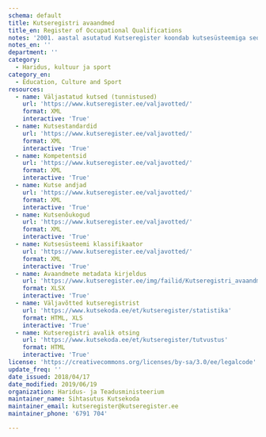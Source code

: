 ```yaml
---
schema: default
title: Kutseregistri avaandmed
title_en: Register of Occupational Qualifications
notes: '2001. aastal asutatud Kutseregister koondab kutsesüsteemiga seotud andmeid. Register sisaldab andmeid väljastatud kutsete (kutsetunnistused ja koolilõpudokumendile kantud kutsed), kutsestandardite, kompetentside, kutse andjate, kutsenõukogude ja kutsesüsteemi klassifikaatori kohta. Register sisaldab andmeid alates aastast 2001. Kõik Kutseregistri avalikud andmed on kättesaadavad portaalist ja kutseregistri veebilehelt. Väljastatud kutsete (tunnistused) avaandmed on kättesaadavad umbisikustatud statistilisel kujul. Andmete kasutamise selgitav fail sisaldab andmete struktuuri ja selgitab erinevate andmete sisulist tähendust. Kõiki andmeid uuendatakse kord ööpäevas.'
notes_en: ''
department: ''
category:
  - Haridus, kultuur ja sport
category_en:
  - Education, Culture and Sport
resources:
  - name: Väljastatud kutsed (tunnistused)
    url: 'https://www.kutseregister.ee/valjavotted/'
    format: XML
    interactive: 'True'
  - name: Kutsestandardid
    url: 'https://www.kutseregister.ee/valjavotted/'
    format: XML
    interactive: 'True'
  - name: Kompetentsid
    url: 'https://www.kutseregister.ee/valjavotted/'
    format: XML
    interactive: 'True'
  - name: Kutse andjad
    url: 'https://www.kutseregister.ee/valjavotted/'
    format: XML
    interactive: 'True'
  - name: Kutsenõukogud
    url: 'https://www.kutseregister.ee/valjavotted/'
    format: XML
    interactive: 'True'
  - name: Kutsesüsteemi klassifikaator
    url: 'https://www.kutseregister.ee/valjavotted/'
    format: XML
    interactive: 'True'
  - name: Avaandmete metadata kirjeldus
    url: 'https://www.kutseregister.ee/img/failid/Kutseregistri_avaandmete_metadata_kirjeldus.ods'
    format: XLSX
    interactive: 'True'
  - name: Väljavõtted kutseregistrist
    url: 'https://www.kutsekoda.ee/et/kutseregister/statistika'
    format: HTML, XLS
    interactive: 'True'
  - name: Kutseregistri avalik otsing
    url: 'https://www.kutsekoda.ee/et/kutseregister/tutvustus'
    format: HTML
    interactive: 'True'
license: 'https://creativecommons.org/licenses/by-sa/3.0/ee/legalcode'
update_freq: ''
date_issued: 2018/04/17
date_modified: 2019/06/19
organization: Haridus- ja Teadusministeerium
maintainer_name: Sihtasutus Kutsekoda
maintainer_email: kutseregister@kutseregister.ee 
maintainer_phone: '6791 704'

---
```

